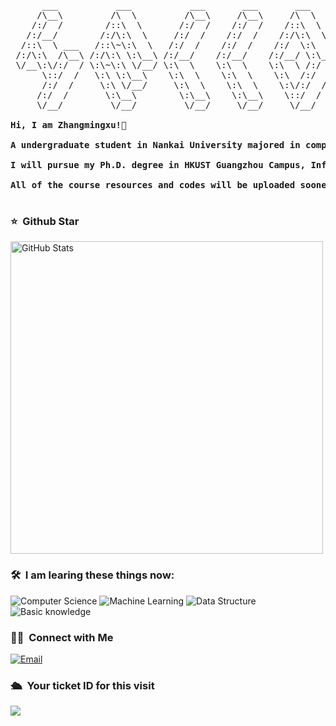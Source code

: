 <pre>
      ___           ___           ___       ___       ___     
     /\__\         /\  \         /\__\     /\__\     /\  \    
    /:/  /        /::\  \       /:/  /    /:/  /    /::\  \   
   /:/__/        /:/\:\  \     /:/  /    /:/  /    /:/\:\  \  
  /::\  \ ___   /::\~\:\  \   /:/  /    /:/  /    /:/  \:\  \ 
 /:/\:\  /\__\ /:/\:\ \:\__\ /:/__/    /:/__/    /:/__/ \:\__\
 \/__\:\/:/  / \:\~\:\ \/__/ \:\  \    \:\  \    \:\  \ /:/  /
      \::/  /   \:\ \:\__\    \:\  \    \:\  \    \:\  /:/  / 
      /:/  /     \:\ \/__/     \:\  \    \:\  \    \:\/:/  /  
     /:/  /       \:\__\        \:\__\    \:\__\    \::/  /   
     \/__/         \/__/         \/__/     \/__/     \/__/    
     
<strong>Hi, I am Zhangmingxu!👋 </strong>

<strong>A undergraduate student in Nankai University majored in computer science.</strong>

<strong>I will pursue my Ph.D. degree in HKUST Guangzhou Campus, Information Hub, AI Thrust.</strong>
      
<strong>All of the course resources and codes will be uploaded sooner. </strong>

</pre> 


### ⭐️ &nbsp;Github Star

<img width="500px"  alt="GitHub Stats" src="https://github-readme-stats.vercel.app/api?username=mingxuZhang2&count_private=true&show_icons=true"/>


### 🛠 &nbsp;I am learing these things now:
![Computer Science](https://img.shields.io/badge/CV%20-Computer%20Science-brightgreent)
![Machine Learning](https://img.shields.io/badge/ML-Machine%20Learning-yellowgreent)
![Data Structure](https://img.shields.io/badge/DS-Data%20Structure-blue)
![Basic knowledge](https://img.shields.io/badge/-%20Some%20Basic%20Knowledge-orange)

### 🤝🏻 &nbsp;Connect with Me
<a href="mailto:mingxuzhang@mail.nankai.edu.cn"><img alt="Email" src="https://img.shields.io/badge/Email-917884894@qq.com-blue?style=flat-square&logo=gmail"></a>


### 🛳 &nbsp;Your ticket ID for this visit
<img src="https://profile-counter.glitch.me/mingxuZhang2/count.svg" />

